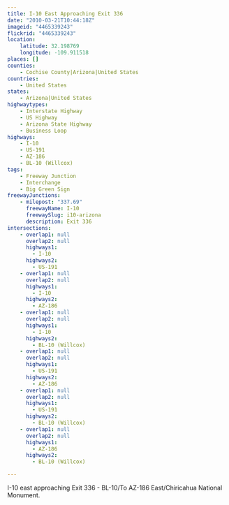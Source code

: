 ```yaml
---
title: I-10 East Approaching Exit 336
date: "2010-03-21T10:44:18Z"
imageid: "4465339243"
flickrid: "4465339243"
location:
    latitude: 32.198769
    longitude: -109.911518
places: []
counties:
    - Cochise County|Arizona|United States
countries:
    - United States
states:
    - Arizona|United States
highwaytypes:
    - Interstate Highway
    - US Highway
    - Arizona State Highway
    - Business Loop
highways:
    - I-10
    - US-191
    - AZ-186
    - BL-10 (Willcox)
tags:
    - Freeway Junction
    - Interchange
    - Big Green Sign
freewayJunctions:
    - milepost: "337.69"
      freewayName: I-10
      freewaySlug: i10-arizona
      description: Exit 336
intersections:
    - overlap1: null
      overlap2: null
      highways1:
        - I-10
      highways2:
        - US-191
    - overlap1: null
      overlap2: null
      highways1:
        - I-10
      highways2:
        - AZ-186
    - overlap1: null
      overlap2: null
      highways1:
        - I-10
      highways2:
        - BL-10 (Willcox)
    - overlap1: null
      overlap2: null
      highways1:
        - US-191
      highways2:
        - AZ-186
    - overlap1: null
      overlap2: null
      highways1:
        - US-191
      highways2:
        - BL-10 (Willcox)
    - overlap1: null
      overlap2: null
      highways1:
        - AZ-186
      highways2:
        - BL-10 (Willcox)

---
```

I-10 east approaching Exit 336 - BL-10/To AZ-186 East/Chiricahua National Monument.